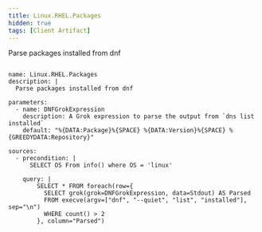 ```yaml
---
title: Linux.RHEL.Packages
hidden: true
tags: [Client Artifact]
---
```


Parse packages installed from dnf


<pre><code class="language-yaml">
name: Linux.RHEL.Packages
description: |
  Parse packages installed from dnf

parameters:
  - name: DNFGrokExpression
    description: A Grok expression to parse the output from `dns list installed`
    default: &quot;%{DATA:Package}%{SPACE} %{DATA:Version}%{SPACE} %{GREEDYDATA:Repository}&quot;

sources:
  - precondition: |
      SELECT OS From info() where OS = &#x27;linux&#x27;

    query: |
        SELECT * FROM foreach(row={
          SELECT grok(grok=DNFGrokExpression, data=Stdout) AS Parsed
          FROM execve(argv=[&quot;dnf&quot;, &quot;--quiet&quot;, &quot;list&quot;, &quot;installed&quot;], sep=&quot;\n&quot;)
          WHERE count() &gt; 2
        }, column=&quot;Parsed&quot;)

</code></pre>

